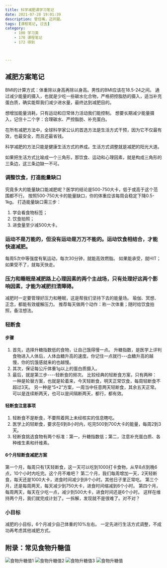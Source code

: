 ```yaml
---
title: 科学减肥课学习笔记
date: 2021-07-28 19:01:39
description: 管住嘴，迈开腿。
tags: [课程笔记, 过去]
category:
    - 100 学习类
    - 170 课程笔记
    - 172 得到



---
```




## 减肥方案笔记
BMI的计算方式：体重除以身高再除以身高。男性的BMI应该在18.5-24之间。
通过减少能量的摄入，也就是少吃一些碳水化合物，严格把控脂肪的摄入，适当补充蛋白质，确实能帮我们减少进水量，最终达到减肥目的。

想增加能量消耗，只有运动和日常体力活动我们能控制。
想要长期减少能量摄入，记住十二个字：合理碳水、严控脂肪、补充蛋白。

在所有减肥方法中，全球科学家公认的首选方法是生活方式干预，因为它不仅最有效，也最安全，而且还最省钱。

科学减肥的方法只能是健康生活方式的养成。生活方式调整就是减肥的阳光大道。

如果把生活方式比喻成一个三角形，那饮食、运动和心理因素，就是构成三角形的三条边，这三条边缺一不可。

### 调整饮食，打造能量缺口
究竟多大的能量缺口能减肥呢？医学的结论是500-750大卡，低于或高于这个范围都不行。
按照500-750大卡的能量缺口，你的体重应该每周会稳定下降0.5-1kg。
打造能量缺口需三步：
1. 学会看食物标签；
2. 饮食拍照；
3. 进食量至少减500大卡。

### 运动不是万能的，但没有运动是万万不能的。运动饮食相结合，才能快速减肥。
每周5次中等强度有氧运动，每次30分钟，就能高效燃脂。
如果能承受，就HIT；如果受不了，就每天快走。

### 压力和睡眠是减肥路上心理因素的两个主战场，只有处理好这两个影响因素，才能为减肥扫清障碍。
减肥时一定要管理好压力和睡眠，这是帮我们坚持下去的能量场。
瑜伽、冥想、正念，都能有效缓解压力。
推荐每天做两个动作：称一次体重；随时给饮食拍照，备注想法。

### 轻断食
#### 步骤
1. 首先，选择升糖指数低的食物，让自己饿得慢一点。
升糖指数，是医学上评判食物进入人体后，人体血糖升高的速度。你记住一点就行---血糖升高的越慢，你的饥饿感就来的也越慢。
2. 其次，保证每公斤体重1g以上的蛋白质摄入。
3. 最后，就是第三步----轻断食的频次。
比较经典的轻断食方案，只有两种：
一种是轮替方案，也就是轮着来，今天轻断食，明天正常饮食，每周轻断食不超过3天。
另一种是“5+2”方案，一周当中任意两天轻断食，其余五天正常。可以是连续断两天，也可以是间隔断两天，都行，都有效。

#### 轻断食注意事项
1. 轻断食不是断食，不要照着网上未经核实的信息瞎吃。
2. 医学上的轻断食，要求在6到8小时内，吃完500到700大卡的能量，每周2到3天。
3. 轻断食挑选食物有两个标准：第一，升糖指数低；第二，注意补充蛋白质、各种维生素和纤维素。

#### 6个月轻断食减肥方案
第一个月，每周只有1天轻断食，这一天可以吃到1000打卡食物，从早8点到晚6点，10个小时内吃完。这个月不难吧？
第二个月，我们每周增加一天，2天轻断食，每天还是1000大卡，进食时间减少到8个小时。其他日子里正常吃。
第三个月，还是每周两天，每天减少到750大卡，进食时间缩减到6个小时。
第四个月，每周两天，每天在少吃一点，减少到500大卡，进食时间还是6个小时。
这样在维持两个月，我们就完成计划了。一拆解，发现就不是很难了。对不对？



### 小目标
减肥的小目标，6个月减少自己体重的10%左右。
一定先进行生活方式调整，不成功再考虑其他减肥方式。


## 附录：常见食物升糖值
![食物升糖值1](https://cdn.jsdelivr.net/gh/Xiaolong00/raines-photo@master/20210713/GI1.1029i1gafhuo.jpg)
![食物升糖值2](https://cdn.jsdelivr.net/gh/Xiaolong00/raines-photo@master/20210713/GI2.pz135eq0iwg.jpg)
![食物升糖值3](https://cdn.jsdelivr.net/gh/Xiaolong00/raines-photo@master/20210713/GI3.prn8g5yfzls.jpg)
![食物升糖值](https://cdn.jsdelivr.net/gh/Xiaolong00/raines-photo@master/20210713/image.213nvuma89j4.png)

